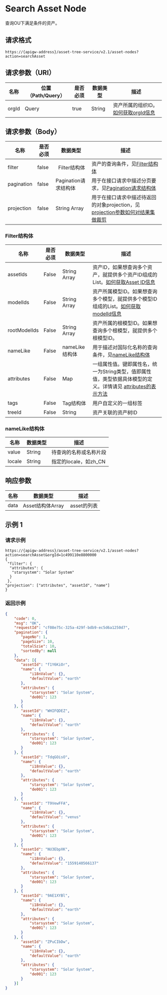 # Search Asset Node

查询OU下满足条件的资产。

## 请求格式

```
https://{apigw-address}/asset-tree-service/v2.1/asset-nodes?action=searchAsset
```

## 请求参数（URI）

| 名称          | 位置（Path/Query） | 是否必须 | 数据类型 | 描述      |
|---------------|------------------|----------|-----------|--------------|
| orgId         | Query            | true     | String    | 资产所属的组织ID。[如何获取orgId信息](/docs/api/zh_CN/latest/api_faqs#id-orgid-orgid)  |


## 请求参数（Body）

| 名称          | 是否必须 | 数据类型 | 描述      |
|-----------------|---------------|-------------------|-----|
| filter| false         |   Filter结构体        | 资产的查询条件，见[Filter结构体](/docs/api/zh_CN/latest/asset_tree/search_asset_node.html#filter-filterstruc) |
| pagination| false         | Pagination请求结构体  | 用于在接口请求中描述分页要求，见[Pagination请求结构体](/docs/api/zh_CN/latest/overview.html?highlight=pagination#pagination)  |
| projection| false         | String Array          | 用于在接口请求中描述待返回的对象projection，见[projection参数如何对结果集做裁剪](/docs/api/zh_CN/latest/api_faqs.html#projection)|


### Filter结构体<filterstruc>

| 名称      | 是否必须  | 数据类型 | 描述      |
|-----------|---------------|----|--------------|
| assetIds| False | String Array | 资产ID，如果想查询多个资产，就提供多个资产ID组成的List。[如何获取Asset ID信息](/docs/api/zh_CN/latest/api_faqs.html#asset-id-assetid-assetid)|
| modelIds | False | String Array | 资产所属模型ID。如果想查询多个模型，就提供多个模型ID组成的List。[如何获取modelId信息](/docs/api/zh_CN/latest/api_faqs.html#modelid-modelid) |
| rootModelIds | False | String Array | 资产所属的根模型ID。如果想查询多个根模型，就提供多个根模型ID。|
| nameLike | False | nameLike结构体 | 用于描述对国际化名称的查询条件，见[nameLike结构体](/docs/api/zh_CN/latest/asset_tree/search_asset_node.html#namelike-namelikestruc) |
| attributes  | False|Map |一组属性值。键即属性名，统一为String类型，值即属性值，类型依据具体模型的定义。详情请见 [attributes的表示方法](/docs/api/zh_CN/latest/api_faqs.html#attributes) |
| tags | False | Tag结构体 | 用户自定义的一组标签 |
| treeId | False | String | 资产关联的资产树ID |


### nameLike结构体<namelikestruc>

| 名称        | 数据类型 | 描述      |
|-----------|---------------------|-----------------------|
| value        | String     | 待查询的名称或名称片段|
| locale         | String     | 指定的locale，如zh_CN|


## 响应参数

| 名称 |数据类型  | 描述 |
|-----------|------------------|------------------|
| data      | Asset结构体Array |  asset的列表    |




## 示例 1

### 请求示例

```
https://{apigw-address}/asset-tree-service/v2.1/asset-nodes?action=searchAsset&orgId=1c499110e8800000
{
 "filter": {
  "attributes": {
   "starsystem": "Solar System"
  }
 },
"projection": ["attributes", "assetId", "name"]
}
```

### 返回示例

```json
{
    "code": 0,
    "msg": "OK",
    "requestId": "cf08e75c-325a-429f-bdb9-ec5d6a1250d7",
    "pagination": {
       "pageNo": 1,
       "pageSize": 10,
       "totalSzie": 10,
       "sortedBy": null
    },
    "data": [{
       "assetId": "f1Y6KiOr",
       "name": {
           "i18nValue": {},
           "defaultValue": "earth"
       },
       "attributes": {
           "starsystem": "Solar System",
           "de001": 123
       }
    }, {
       "assetId": "WHIFQDEZ",
       "name": {
           "i18nValue": {},
           "defaultValue": "earth"
       },
       "attributes": {
           "starsystem": "Solar System",
           "de001": 123
       }
    }, {
       "assetId": "TdqGOisO",
       "name": {
           "i18nValue": {},
           "defaultValue": "earth"
       },
       "attributes": {
           "starsystem": "Solar System",
           "de001": 123
       }
    }, {
       "assetId": "T9VewFFA",
       "name": {
           "i18nValue": {},
           "defaultValue": "venus"
       },
       "attributes": {
           "starsystem": "Solar System",
           "de001": 123
       }
    }, {
       "assetId": "NU3EbpXK",
       "name": {
           "i18nValue": {},
           "defaultValue": "1559140566137"
       },
       "attributes": {
           "starsystem": "Solar System",
           "de001": 123
       }
    }, {
       "assetId": "9AE1XYBl",
       "name": {
           "i18nValue": {},
           "defaultValue": "earth"
       },
       "attributes": {
           "starsystem": "Solar System",
           "de001": 123
       }
    }, {
       "assetId": "ZPuCIbDw",
       "name": {
           "i18nValue": {},
           "defaultValue": "earth"
       },
       "attributes": {
           "starsystem": "Solar System",
           "de001": 123
       }
    }]
}
```

